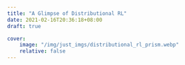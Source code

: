 ```yaml
---
title: "A Glimpse of Distributional RL"
date: 2021-02-16T20:36:18+08:00
draft: true

cover:
    image: "/img/just_imgs/distributional_rl_prism.webp"
    relative: false
---
```


